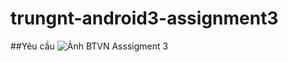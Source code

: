 # trungnt-android3-assignment3
##Yêu cầu
![Ảnh BTVN Asssigment 3](http://i477.photobucket.com/albums/rr132/trungepu/12974365_1017213228354117_7997807231138500768_n_zpsjaq0k9hr.jpg)
